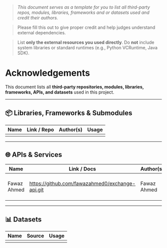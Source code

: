 > *This document serves as a template for you to list all third-party repos, modules, libraries, frameworks and or datasets used and credit their authors.*

> Please fill this out to give proper credit and help judges understand external dependencies.

> List **only the external resources you used directly**. Do **not** include system libraries or standard runtimes (e.g., Python VCRuntime, Java SDK). 

# Acknowledgements

This document lists all **third-party repositories, modules, libraries, frameworks, APIs, and datasets** used in this project.  

---

## 📦 Libraries, Frameworks & Submodules
| Name                 | Link / Repo                                           | Author(s)       | Usage                  |
|----------------------|-------------------------------------------------------|-----------------|------------------------|
|                      |                                                       |                 |                        |


---

## 🌐 APIs & Services
| Name          | Link / Docs                                         | Author(s)      | Usage                                      |
|---------------|-----------------------------------------------------|----------------|--------------------------------------------|
| Fawaz Ahmed   | https://github.com/fawazahmed0/exchange-api.git     | Fawaz Ahmed    | Fetching Currency Conversion Data          |

---

## 📊 Datasets
| Name          | Source                              | Usage                             |
|---------------|-------------------------------------|-----------------------------------|
|               |                                     |                                   |
